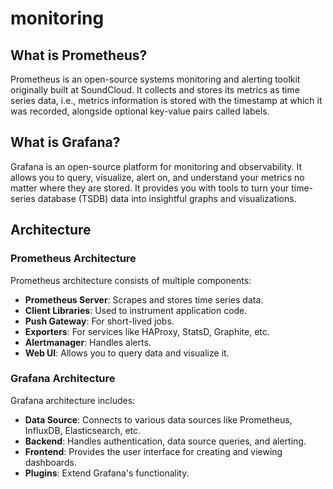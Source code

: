 # monitoring

## What is Prometheus?

Prometheus is an open-source systems monitoring and alerting toolkit originally built at SoundCloud. It collects and stores its metrics as time series data, i.e., metrics information is stored with the timestamp at which it was recorded, alongside optional key-value pairs called labels.

## What is Grafana?

Grafana is an open-source platform for monitoring and observability. It allows you to query, visualize, alert on, and understand your metrics no matter where they are stored. It provides you with tools to turn your time-series database (TSDB) data into insightful graphs and visualizations.

## Architecture

### Prometheus Architecture

Prometheus architecture consists of multiple components:

- **Prometheus Server**: Scrapes and stores time series data.
- **Client Libraries**: Used to instrument application code.
- **Push Gateway**: For short-lived jobs.
- **Exporters**: For services like HAProxy, StatsD, Graphite, etc.
- **Alertmanager**: Handles alerts.
- **Web UI**: Allows you to query data and visualize it.

### Grafana Architecture

Grafana architecture includes:

- **Data Source**: Connects to various data sources like Prometheus, InfluxDB, Elasticsearch, etc.
- **Backend**: Handles authentication, data source queries, and alerting.
- **Frontend**: Provides the user interface for creating and viewing dashboards.
- **Plugins**: Extend Grafana's functionality.

